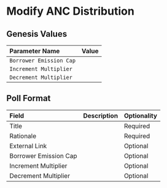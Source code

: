 # Modify ANC Distribution







## Genesis Values

| Parameter Name | Value |
| :--- | :--- |
| `Borrower Emission Cap` |  |
| `Increment Multiplier` |  |
| `Decrement Multiplier` |  |



## Poll Format

| Field | Description | Optionality |
| :--- | :--- | :--- |
| Title |  | Required |
| Rationale |  | Required |
| External Link |  | Optional |
| Borrower Emission Cap |  | Optional |
| Increment Multiplier |  | Optional |
| Decrement Multiplier |  | Optional |

